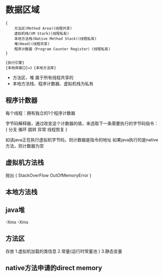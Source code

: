 # 数据区域

    {
        方法区(Method Area)(线程共享)
        虚拟机栈(VM Stark)(线程私有)
        本地方法栈(Native Method Stack)(线程私有)
        堆(Head)(线程共享)
        程序计数器（Program Counter Register）(线程私有)
    }

    {执行引擎}
    {本地库接口}=》{本地方法库}

+ 方法区、堆 属于所有线程共享的
+ 本地方法栈、程序计数器、虚拟机栈为私有

## 程序计数器

每个线程：拥有独立的1个程序计数器

字节码解释器，通过改变这个计数器的值，来选取下一条需要执行的字节码指令：
{
    分支
    循环
    跳转
    异常
    线程恢复
}

如该java正在执行虚拟机字节码，则计数器是指令的地址
如果java执行的是native方法，则计数器为空

## 虚拟机方法栈
抛出
{
    StackOverFlow
    OutOfMemoryError
}
## 本地方法栈

## java堆

-Xmx
-Xms

## 方法区

存放
1.虚拟机加载的类信息
2.常量{运行时常量池
}
3.静态变量

## native方法申请的direct memory

